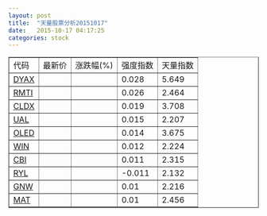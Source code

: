 ```yaml
---
layout: post
title:  "天量股票分析20151017"
date:   2015-10-17 04:17:25
categories: stock
---
```

<script type="text/javascript">
var stockList = []
stockList.push('gb_dyax');
stockList.push('gb_rmti');
stockList.push('gb_cldx');
stockList.push('gb_ual');
stockList.push('gb_oled');
stockList.push('gb_win');
stockList.push('gb_cbi');
stockList.push('gb_ryl');
stockList.push('gb_gnw');
stockList.push('gb_mat');
</script>

<table border="1">
 <tr>
  <td>代码</td>
  <td>最新价</td>
  <td>涨跌幅(%)</td>
 <td>强度指数</td>
 <td>天量指数</td>
</tr>
  <tr id="dyax"><td><a href="http://stock.finance.sina.com.cn/usstock/quotes/DYAX.html" target="_blank">DYAX</a></td><td></td><td></td><td>0.028</td><td>5.649</td></tr>
  <tr id="rmti"><td><a href="http://stock.finance.sina.com.cn/usstock/quotes/RMTI.html" target="_blank">RMTI</a></td><td></td><td></td><td>0.026</td><td>2.464</td></tr>
  <tr id="cldx"><td><a href="http://stock.finance.sina.com.cn/usstock/quotes/CLDX.html" target="_blank">CLDX</a></td><td></td><td></td><td>0.019</td><td>3.708</td></tr>
  <tr id="ual"><td><a href="http://stock.finance.sina.com.cn/usstock/quotes/UAL.html" target="_blank">UAL</a></td><td></td><td></td><td>0.015</td><td>2.207</td></tr>
  <tr id="oled"><td><a href="http://stock.finance.sina.com.cn/usstock/quotes/OLED.html" target="_blank">OLED</a></td><td></td><td></td><td>0.014</td><td>3.675</td></tr>
  <tr id="win"><td><a href="http://stock.finance.sina.com.cn/usstock/quotes/WIN.html" target="_blank">WIN</a></td><td></td><td></td><td>0.012</td><td>2.224</td></tr>
  <tr id="cbi"><td><a href="http://stock.finance.sina.com.cn/usstock/quotes/CBI.html" target="_blank">CBI</a></td><td></td><td></td><td>0.011</td><td>2.315</td></tr>
  <tr id="ryl"><td><a href="http://stock.finance.sina.com.cn/usstock/quotes/RYL.html" target="_blank">RYL</a></td><td></td><td></td><td>-0.011</td><td>2.132</td></tr>
  <tr id="gnw"><td><a href="http://stock.finance.sina.com.cn/usstock/quotes/GNW.html" target="_blank">GNW</a></td><td></td><td></td><td>0.01</td><td>2.216</td></tr>
  <tr id="mat"><td><a href="http://stock.finance.sina.com.cn/usstock/quotes/MAT.html" target="_blank">MAT</a></td><td></td><td></td><td>0.01</td><td>2.456</td></tr>
</table>
